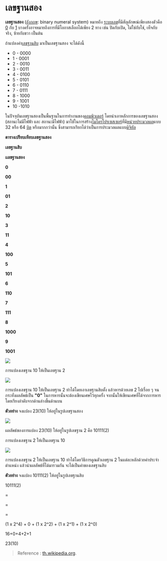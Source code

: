 
เลขฐานสอง
===

**เลขฐานสอง**  ([อังกฤษ](https://th.wikipedia.org/wiki/%E0%B8%A0%E0%B8%B2%E0%B8%A9%E0%B8%B2%E0%B8%AD%E0%B8%B1%E0%B8%87%E0%B8%81%E0%B8%A4%E0%B8%A9 "ภาษาอังกฤษ"): binary numeral system) หมายถึง  [ระบบเลข](https://th.wikipedia.org/wiki/%E0%B8%A3%E0%B8%B0%E0%B8%9A%E0%B8%9A%E0%B9%80%E0%B8%A5%E0%B8%82 "ระบบเลข")ที่มีสัญลักษณ์เพียงสองตัวคือ  [0](https://th.wikipedia.org/wiki/0 "0")  กับ  [1](https://th.wikipedia.org/wiki/1 "1")  บางครั้งอาจหมายถึงการที่มีโอกาสเลือกได้เพียง 2 ทาง เช่น ปิดกับเปิด, ไม่ใช่กับใช่, เท็จกับจริง, ซ้ายกับขวา เป็นต้น

ถ้าแปลงค่า[เลขฐานสิบ](https://th.wikipedia.org/wiki/%E0%B9%80%E0%B8%A5%E0%B8%82%E0%B8%90%E0%B8%B2%E0%B8%99%E0%B8%AA%E0%B8%B4%E0%B8%9A "เลขฐานสิบ")  มาเป็นเลขฐานสอง จะได้ดังนี้

-   0 - 0000
-   1 - 0001
-   2 - 0010
-   3 - 0011
-   4 - 0100
-   5 - 0101
-   6 - 0110
-   7 - 0111
-   8 - 1000
-   9 - 1001
-   10 -1010

ในปัจจุบันเลขฐานสองเป็นพื้นฐานในการทำงานของ[คอมพิวเตอร์](https://th.wikipedia.org/wiki/%E0%B8%84%E0%B8%AD%E0%B8%A1%E0%B8%9E%E0%B8%B4%E0%B8%A7%E0%B9%80%E0%B8%95%E0%B8%AD%E0%B8%A3%E0%B9%8C "คอมพิวเตอร์")  โดยนำเอาหลักการของเลขฐานสอง (สถานะไม่มีไฟฟ้า และ สถานะมีไฟฟ้า) มาใช้ในการสร้าง[ไมโครโปรเซสเซอร์](https://th.wikipedia.org/wiki/%E0%B9%84%E0%B8%A1%E0%B9%82%E0%B8%84%E0%B8%A3%E0%B9%82%E0%B8%9B%E0%B8%A3%E0%B9%80%E0%B8%8B%E0%B8%AA%E0%B9%80%E0%B8%8B%E0%B8%AD%E0%B8%A3%E0%B9%8C "ไมโครโปรเซสเซอร์")ที่มี[หน่วยประมวลผล](https://th.wikipedia.org/wiki/%E0%B8%AB%E0%B8%99%E0%B9%88%E0%B8%A7%E0%B8%A2%E0%B8%9B%E0%B8%A3%E0%B8%B0%E0%B8%A1%E0%B8%A7%E0%B8%A5%E0%B8%9C%E0%B8%A5 "หน่วยประมวลผล")แบบ 32 หรือ 64  [บิต](https://th.wikipedia.org/wiki/%E0%B8%9A%E0%B8%B4%E0%B8%95 "บิต")  หรือมากกว่านั้น ซึ่งสามารถเรียกได้ว่าเป็นการประมวลผลแบบ[ดิจิทัล](https://th.wikipedia.org/wiki/%E0%B8%94%E0%B8%B4%E0%B8%88%E0%B8%B4%E0%B8%97%E0%B8%B1%E0%B8%A5 "ดิจิทัล")

**ตารางเปรียบเทียบเลขฐานสอง**

**เลขฐานสิบ**

**เเลขฐานสอง**

**0**

**00**

**1**

**01**

**2**

**10**

**3**

**11**

**4**

**100**

**5**

**101**

**6**

**110**

**7**

**111**

**8**

**1000**

**9**

**1001**

![](http://ms.pbru.ac.th/numbersystem/picture/star01.gif)

การแปลงเลขฐาน 10 ให้เป็นเลขฐาน 2

![](http://ms.pbru.ac.th/numbersystem/picture/Animal-028.gif)

การแปลงเลขฐาน 10 ให้เป็นเลขฐาน 2 ทำได้โดยเอาเลขฐานสิบตั้ง แล้วหารด้วยเลข 2 ไปเรื่อย ๆ จนกระทั่งผลลัพธ์เป็น  **"0"**  ในการหารนั้นจะต้องเขียนเศษไว้ทุกครั้ง จากนั้นให้เขียนเศษที่ได้จากการหารโดยเรียงลำดับจากด้านล่างขึ้นด้านบน  

**ตัวอย่าง**  จงแปลง 23(10)  ให้อยู่ในรูปเลขฐานสอง

![](http://ms.pbru.ac.th/numbersystem/picture/number02.gif)

ผลลัพธ์ของการแปลง 23(10) ให้อยู่ในรูปเลขฐาน 2 คือ 10111(2)

การแปลงเลขฐาน 2 ให้เป็นเลขฐาน 10

![](http://ms.pbru.ac.th/numbersystem/picture/atoon15.gif)

การแปลงเลขฐาน 2 ให้เป็นเลขฐาน 10 ทำได้โดยวิธีการคูณตัวเลขฐาน 2 ในแต่ละหลักด้วยค่าประจำตำแหน่ง แล้วนำผลลัพธ์ที่ได้มารวมกัน จะได้เป็นค่าของเลขฐานสิบ  

**ตัวอย่าง**  จงแปลง 10111(2)  ให้อยู่ในรูปเลขฐานสิบ

10111(2)

=

=

=

(1 x 2^4) + 0 + (1 x 2^2) + (1 x 2^1) + (1 x 2^0)

16+0+4+2+1

23(10)


> Reference : [th.wikipedia.org](https://th.wikipedia.org/wiki/%E0%B9%80%E0%B8%A5%E0%B8%82%E0%B8%90%E0%B8%B2%E0%B8%99%E0%B8%AA%E0%B8%AD%E0%B8%87).
<!--stackedit_data:
eyJoaXN0b3J5IjpbMzgxMjkzMTEyXX0=
-->